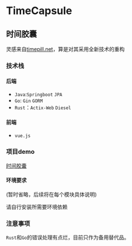 # TimeCapsule

## 时间胶囊

灵感来自[timepill.net](https://p.timepill.net/)，算是对其采用全新技术的重构

### 技术栈

#### 后端

+ `Java`:`Springboot` `JPA`
+ `Go`: `Gin` `GORM`
+ `Rust`：`Actix-Web` `Diesel` 

#### 前端

+ `vue.js`

### 项目demo

[时间胶囊](https://godv2ray.online/tomcat/timecapsule)

#### 环境要求
(暂时省略，后续将在每个模块具体说明)

请自行安装所需要环境依赖

### 注意事项
`Rust`和`Go`的错误处理有点烂，目前只作为备用替代品。
